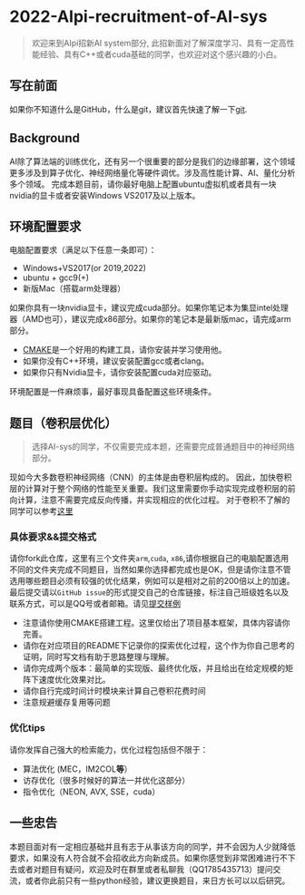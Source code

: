 # 2022-AIpi-recruitment-of-AI-sys
> 欢迎来到AIpi招新AI system部分, 此招新面对了解深度学习、具有一定高性能经验、具有C++或者cuda基础的同学，也欢迎对这个感兴趣的小白。

## 写在前面
如果你不知道什么是GitHub，什么是git，建议首先快速了解一下[git](https://www.liaoxuefeng.com/wiki/896043488029600).

## Background
AI除了算法端的训练优化，还有另一个很重要的部分是我们的边缘部署，这个领域更多涉及到算子优化、神经网络量化等硬件调优。涉及高性能计算、AI、量化分析多个领域。
完成本题目前，请你最好电脑上配置ubuntu虚拟机或者具有一块nvidia的显卡或者安装Windows VS2017及以上版本。

## 环境配置要求
电脑配置要求（满足以下任意一条即可）：
* Windows+VS2017(or 2019,2022)
* ubuntu + gcc9(+)
* 新版Mac（搭载arm处理器）

如果你具有一块nvidia显卡，建议完成cuda部分。如果你笔记本为集显intel处理器（AMD也可），建议完成x86部分。如果你的笔记本是最新版mac，请完成arm部分。

* [CMAKE](https://cmake.org/)是一个好用的构建工具，请你安装并学习使用他。
* 如果你没有C++环境，建议安装配置gcc或者clang。
* 如果你只有Nvidia显卡，请你安装配置cuda对应驱动。

环境配置是一件麻烦事，最好事现具备配置这些环境条件。

## 题目（卷积层优化）

> 选择AI-sys的同学，不仅需要完成本题，还需要完成普通题目中的神经网络部分。

现如今大多数卷积神经网络（CNN）的主体是由卷积层构成的。 因此，加快卷积层的计算对于整个网络的性能至关重要。我们这里需要你手动实现完成卷积层的前向计算，注意不需要完成反向传播，并实现相应的优化过程。
对于卷积不了解的同学可以参考[这里](https://microsoft.github.io/ai-edu/%E5%9F%BA%E7%A1%80%E6%95%99%E7%A8%8B/A2-%E7%A5%9E%E7%BB%8F%E7%BD%91%E7%BB%9C%E5%9F%BA%E6%9C%AC%E5%8E%9F%E7%90%86/%E7%AC%AC8%E6%AD%A5%20-%20%E5%8D%B7%E7%A7%AF%E7%A5%9E%E7%BB%8F%E7%BD%91%E7%BB%9C/17.1-%E5%8D%B7%E7%A7%AF%E7%9A%84%E5%89%8D%E5%90%91%E8%AE%A1%E7%AE%97%E5%8E%9F%E7%90%86.html)

### 具体要求&&提交格式

请你fork此仓库，这里有三个文件夹`arm`,`cuda`, `x86`,请你根据自己的电脑配置选用不同的文件夹完成不同题目，当然如果你选择都完成也是OK，但是请你注意不管选用哪些题目必须有较强的优化结果，例如可以是相对之前的200倍以上的加速。最后提交请以`GitHub issue`的形式提交自己的仓库链接，标注自己班级姓名以及联系方式，可以是QQ号或者邮箱。请见[提交样例](https://github.com/LRY89757/2022-AIpi-recruitment-of-AI-sys/issues/1)

* 注意请你使用CMAKE搭建工程。这里仅给出了项目基本框架，具体内容请你完善。
* 请你在对应项目的README下记录你的探索优化过程，这个作为你自己思考的证明，同时写文档有助于思路整理与理解。
* 请你完成两个版本：最简单的实现版、最终优化版，并且给出在给定规模的矩阵下速度优化效果对比。
* 请你自行完成时间计时模块来计算自己卷积花费时间
* 注意规避缓存复用等问题

### 优化tips
请你发挥自己强大的检索能力，优化过程包括但不限于：
* 算法优化 (MEC，IM2COL**等**）
* 访存优化（很多时候好的算法一并优化这部分）
* 指令优化（NEON, AVX, SSE，cuda）

## 一些忠告

本题目面对有一定相应基础并且有志于从事该方向的同学，并不会因为人少就降低要求，如果没有人符合就不会招收此方向新成员。如果你感觉到非常困难进行不下去或者对题目有疑问，欢迎及时在群里或者私聊我（QQ1785435713）提问交流，或者你此前只有一些python经验，建议更换题目，来日方长可以以后研究。


